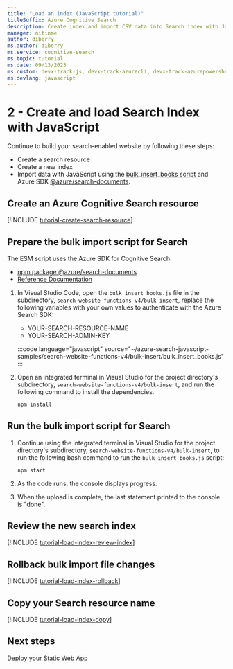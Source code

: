 ```yaml
---
title: "Load an index (JavaScript tutorial)" 
titleSuffix: Azure Cognitive Search
description: Create index and import CSV data into Search index with JavaScript using the npm SDK @azure/search-documents.
manager: nitinme
author: diberry
ms.author: diberry
ms.service: cognitive-search
ms.topic: tutorial
ms.date: 09/13/2023
ms.custom: devx-track-js, devx-track-azurecli, devx-track-azurepowershell
ms.devlang: javascript
---
```


# 2 - Create and load Search Index with JavaScript

Continue to build your search-enabled website by following these steps:

* Create a search resource
* Create a new index
* Import data with JavaScript using the [bulk_insert_books script](https://github.com/Azure-Samples/azure-search-javascript-samples/blob/main/search-website-functions-v4/bulk-insert/bulk_insert_books.js) and Azure SDK [@azure/search-documents](https://www.npmjs.com/package/@azure/search-documents).

## Create an Azure Cognitive Search resource

[!INCLUDE [tutorial-create-search-resource](includes/tutorial-add-search-website-create-search-resource.md)]

## Prepare the bulk import script for Search

The ESM script uses the Azure SDK for Cognitive Search:

* [npm package @azure/search-documents](https://www.npmjs.com/package/@azure/search-documents)
* [Reference Documentation](/javascript/api/overview/azure/search-documents-readme)

1. In Visual Studio Code, open the `bulk_insert_books.js` file in the subdirectory,  `search-website-functions-v4/bulk-insert`, replace the following variables with your own values to authenticate with the Azure Search SDK:

    * YOUR-SEARCH-RESOURCE-NAME
    * YOUR-SEARCH-ADMIN-KEY

    :::code language="javascript" source="~/azure-search-javascript-samples/search-website-functions-v4/bulk-insert/bulk_insert_books.js" :::

1. Open an integrated terminal in Visual Studio for the project directory's subdirectory, `search-website-functions-v4/bulk-insert`, and run the following command to install the dependencies. 

    ```bash
    npm install 
    ```

## Run the bulk import script for Search

1. Continue using the integrated terminal in Visual Studio for the project directory's subdirectory, `search-website-functions-v4/bulk-insert`, to run the following bash command to run the `bulk_insert_books.js` script:

    ```javascript
    npm start
    ```

1. As the code runs, the console displays progress. 
1. When the upload is complete, the last statement printed to the console is "done".

## Review the new search index

[!INCLUDE [tutorial-load-index-review-index](includes/tutorial-add-search-website-load-index-review.md)]

## Rollback bulk import file changes

[!INCLUDE [tutorial-load-index-rollback](includes/tutorial-add-search-website-load-index-rollback-changes.md)]

## Copy your Search resource name

[!INCLUDE [tutorial-load-index-copy](includes/tutorial-add-search-website-load-index-copy-resource-name.md)]

## Next steps

[Deploy your Static Web App](tutorial-javascript-deploy-static-web-app.md)
